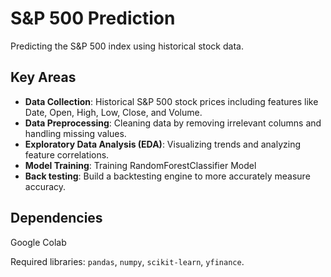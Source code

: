 # S&P 500 Prediction

Predicting the S&P 500 index using historical stock data.

## Key Areas

- **Data Collection**: Historical S&P 500 stock prices including features like Date, Open, High, Low, Close, and Volume.
- **Data Preprocessing**: Cleaning data by removing irrelevant columns and handling missing values.
- **Exploratory Data Analysis (EDA)**: Visualizing trends and analyzing feature correlations.
- **Model Training**: Training RandomForestClassifier Model
- **Back testing**: Build a backtesting engine to more accurately measure accuracy.

## Dependencies

Google Colab

Required libraries: `pandas`, `numpy`, `scikit-learn`, `yfinance`.


